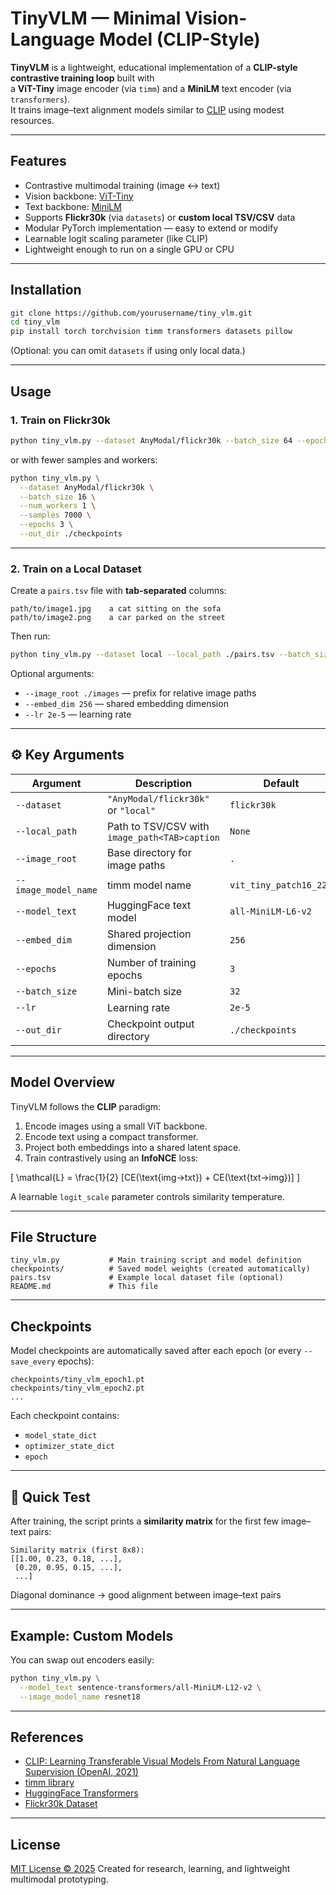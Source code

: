 # TinyVLM — Minimal Vision-Language Model (CLIP-Style)

**TinyVLM** is a lightweight, educational implementation of a **CLIP-style contrastive training loop** built with  
a **ViT-Tiny** image encoder (via `timm`) and a **MiniLM** text encoder (via `transformers`).  
It trains image–text alignment models similar to [CLIP](https://openai.com/research/clip) using modest resources.

---

## Features
- Contrastive multimodal training (image ↔ text)
- Vision backbone: [ViT-Tiny](https://huggingface.co/docs/timm)
- Text backbone: [MiniLM](https://huggingface.co/sentence-transformers/all-MiniLM-L6-v2)
- Supports **Flickr30k** (via `datasets`) or **custom local TSV/CSV** data
- Modular PyTorch implementation — easy to extend or modify
- Learnable logit scaling parameter (like CLIP)
- Lightweight enough to run on a single GPU or CPU

---

## Installation

```bash
git clone https://github.com/yourusername/tiny_vlm.git
cd tiny_vlm
pip install torch torchvision timm transformers datasets pillow
````

(Optional: you can omit `datasets` if using only local data.)

---

## Usage

### 1. Train on Flickr30k

```bash
python tiny_vlm.py --dataset AnyModal/flickr30k --batch_size 64 --epochs 3 --out_dir ./checkpoints
```

or with fewer samples and workers:

```bash
python tiny_vlm.py \
  --dataset AnyModal/flickr30k \
  --batch_size 16 \
  --num_workers 1 \
  --samples 7000 \
  --epochs 3 \
  --out_dir ./checkpoints
```

---

### 2. Train on a Local Dataset

Create a `pairs.tsv` file with **tab-separated** columns:

```
path/to/image1.jpg    a cat sitting on the sofa
path/to/image2.png    a car parked on the street
```

Then run:

```bash
python tiny_vlm.py --dataset local --local_path ./pairs.tsv --batch_size 32 --epochs 5
```

Optional arguments:

* `--image_root ./images` — prefix for relative image paths
* `--embed_dim 256` — shared embedding dimension
* `--lr 2e-5` — learning rate

---

## ⚙️ Key Arguments

| Argument             | Description                                   | Default                |
| -------------------- | --------------------------------------------- | ---------------------- |
| `--dataset`          | `"AnyModal/flickr30k"` or `"local"`           | `flickr30k`            |
| `--local_path`       | Path to TSV/CSV with `image_path<TAB>caption` | `None`                 |
| `--image_root`       | Base directory for image paths                | `.`                    |
| `--image_model_name` | timm model name                               | `vit_tiny_patch16_224` |
| `--model_text`       | HuggingFace text model                        | `all-MiniLM-L6-v2`     |
| `--embed_dim`        | Shared projection dimension                   | `256`                  |
| `--epochs`           | Number of training epochs                     | `3`                    |
| `--batch_size`       | Mini-batch size                               | `32`                   |
| `--lr`               | Learning rate                                 | `2e-5`                 |
| `--out_dir`          | Checkpoint output directory                   | `./checkpoints`        |

---

## Model Overview

TinyVLM follows the **CLIP** paradigm:

1. Encode images using a small ViT backbone.
2. Encode text using a compact transformer.
3. Project both embeddings into a shared latent space.
4. Train contrastively using an **InfoNCE** loss:

[
\mathcal{L} = \frac{1}{2} [CE(\text{img→txt}) + CE(\text{txt→img})]
]

A learnable `logit_scale` parameter controls similarity temperature.

---

## File Structure

```
tiny_vlm.py           # Main training script and model definition
checkpoints/          # Saved model weights (created automatically)
pairs.tsv             # Example local dataset file (optional)
README.md             # This file
```

---

## Checkpoints

Model checkpoints are automatically saved after each epoch (or every `--save_every` epochs):

```
checkpoints/tiny_vlm_epoch1.pt
checkpoints/tiny_vlm_epoch2.pt
...
```

Each checkpoint contains:

* `model_state_dict`
* `optimizer_state_dict`
* `epoch`

---

## 🧪 Quick Test

After training, the script prints a **similarity matrix** for the first few image–text pairs:

```
Similarity matrix (first 8x8):
[[1.00, 0.23, 0.18, ...],
 [0.20, 0.95, 0.15, ...],
 ...]
```

Diagonal dominance → good alignment between image–text pairs

---

## Example: Custom Models

You can swap out encoders easily:

```bash
python tiny_vlm.py \
  --model_text sentence-transformers/all-MiniLM-L12-v2 \
  --image_model_name resnet18
```

---

## References

* [CLIP: Learning Transferable Visual Models From Natural Language Supervision (OpenAI, 2021)](https://arxiv.org/abs/2103.00020)
* [timm library](https://github.com/huggingface/pytorch-image-models)
* [HuggingFace Transformers](https://huggingface.co/docs/transformers)
* [Flickr30k Dataset](https://www.kaggle.com/datasets/hsankesara/flickr-image-dataset)

---

## License

[MIT License © 2025](https://github.com/Iro96/tinyMVLM/edit/main/LICENSE)
Created for research, learning, and lightweight multimodal prototyping.
